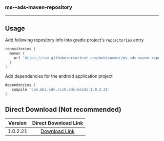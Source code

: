 ### ms--ads-maven-repository

***

## Usage

Add following repository info into gradle project's `repositories` entry

```gradle
repositories {
  maven {
    url 'https://raw.githubusercontent.com/mobisummer/ms-ads-maven-repository/master'
  }
}
```

Add dependencies for the android application project

```gradle
dependencies {
   compile 'com.mbs.sdk.rich.ads:msads:1.0.2.21'
}
```

## Direct Download (Not recommended)

|Version|Direct Download Link|
|:---:|:---:|
|1.0.2.21|[Download Link][msads-1-0-2]|


[msads-1-0-2]: https://raw.githubusercontent.com/mobisummer/ms-ads-maven-repository/master/com/mbs/sdk/rich/ads/msads/1.0.2.21/msads-1.0.2.21.aar
